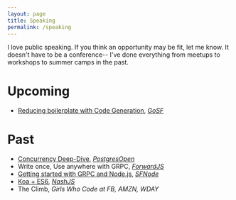 ```yaml
---
layout: page
title: Speaking
permalink: /speaking
---
```


I love public speaking. If you think an opportunity may be fit, let me know.
It doesn't have to be a conference-- I've done everything
from meetups to workshops to summer camps in the past.

# Upcoming

- [Reducing boilerplate with Code Generation](https://www.meetup.com/golangsf/events/242803848/), _[GoSF]_

# Past
- [Concurrency Deep-Dive](https://www.youtube.com/watch?v=ZxhBkBNxvR0), _[PostgresOpen]_
- Write once, Use anywhere with GRPC, _[ForwardJS]_
- [Getting started with GRPC and Node.js](https://www.youtube.com/watch?v=U7GTHv0bn3w), _[SFNode]_
- [Koa + ES6](https://www.meetup.com/nashjs/events/224842082/), _[NashJS]_
- The Climb, _Girls Who Code at FB, AMZN, WDAY_


[NashJS]: http://nashjs.org/
[SFNode]: https://www.meetup.com/sfnode/
[ForwardJS]: https://forwardjs.com/
[GoSF]: https://www.meetup.com/golangsf/
[PostgresOpen]: https://2017.postgresopen.org/
